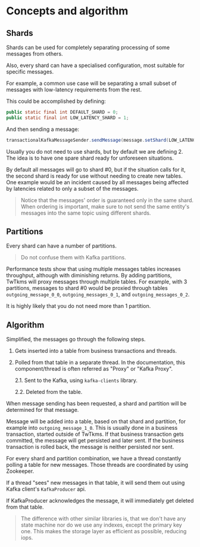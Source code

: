 # Concepts and algorithm

## Shards
  
Shards can be used for completely separating processing of some messages from others.    

Also, every shard can have a specialised configuration, most suitable for specific messages. 
 
For example, a common use case will be separating a small subset of messages with low-latency requirements from the rest.

This could be accomplished by defining:
```java
public static final int DEFAULT_SHARD = 0;
public static final int LOW_LATENCY_SHARD = 1;
``` 

And then sending a message:
```java
transactionalKafkaMessageSender.sendMessage(message.setShard(LOW_LATENCY_SHARD));
```

Usually you do not need to use shards, but by default we are defining 2. The idea is to have one spare shard ready for unforeseen situations.

By default all messages will go to shard #0, but if the situation calls for it, the second shard is ready for use
without needing to create new tables. One example would be an incident caused by all messages being affected by
latencies related to only a subset of the messages.
 
>Notice that the messages' order is guaranteed only in the same shard. When ordering is important, make sure to not send
>the same entity's messages into the same topic using different shards.
 
## Partitions
Every shard can have a number of partitions. 

> Do not confuse them with Kafka partitions.

Performance tests show that using multiple messages tables increases throughput, although with diminishing
returns. By adding partitions, TwTkms will proxy messages through multiple tables. For example, with 3 partitions,
messages to shard #0 would be proxied through tables `outgoing_message_0_0`, `outgoing_messages_0_1`, and `outgoing_messages_0_2`.

It is highly likely that you do not need more than 1 partition.

## Algorithm

Simplified, the messages go through the following steps.

1. Gets inserted into a table from business transactions and threads.
2. Polled from that table in a separate thread. In the documentation, this component/thread is often referred as "Proxy" or "Kafka Proxy".
   
   2.1. Sent to the Kafka, using `kafka-clients` library.

   2.2. Deleted from the table.

When message sending has been requested, a shard and partition will be determined for that message.

Message will be added into a table, based on that shard and partition, for example into `outgoing_message_1_0`.
This is usually done in a business transaction, started outside of TwTkms. If that business transaction gets 
committed, the message will get persisted and later sent. If the business transaction is rolled back, the message is
neither persisted nor sent.

For every shard and partition combination, we have a thread constantly polling a table for new messages. Those threads are 
coordinated by using Zookeeper.

If a thread "sees" new messages in that table, it will send them out using Kafka client's `KafkaProducer` api.

If KafkaProducer acknowledges the message, it will immediately get deleted from that table.

>The difference with other similar libraries is, that we don't have any state machine nor do we use any indexes, except the primary key one.
>This makes the storage layer as efficient as possible, reducing iops.
